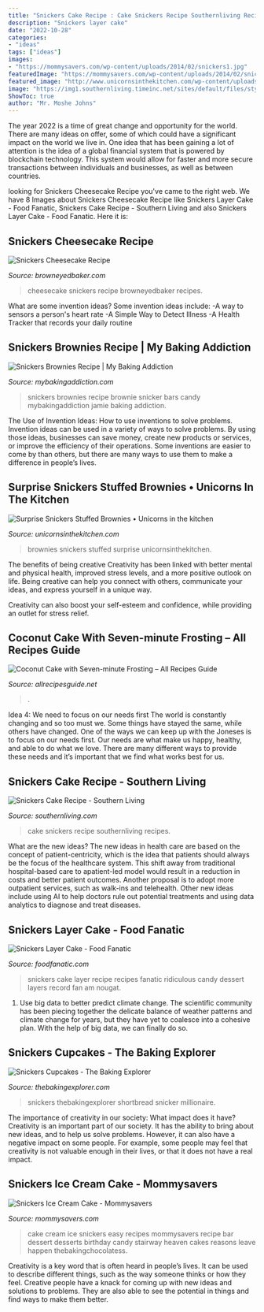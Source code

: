 ```yaml
---
title: "Snickers Cake Recipe : Cake Snickers Recipe Southernliving Recipes"
description: "Snickers layer cake"
date: "2022-10-28"
categories:
- "ideas"
tags: ["ideas"]
images:
- "https://mommysavers.com/wp-content/uploads/2014/02/snickers1.jpg"
featuredImage: "https://mommysavers.com/wp-content/uploads/2014/02/snickers1.jpg"
featured_image: "http://www.unicornsinthekitchen.com/wp-content/uploads/2016/05/Surprise-Snickers-Stuffed-Brownies-1-600px.jpg"
image: "https://img1.southernliving.timeinc.net/sites/default/files/styles/story_card_hero/public/image/2016/10/main/snickers-cake.jpg?itok=jTDU13NC"
ShowToc: true
author: "Mr. Moshe Johns"
---
```



The year 2022 is a time of great change and opportunity for the world. There are many ideas on offer, some of which could have a significant impact on the world we live in. One idea that has been gaining a lot of attention is the idea of a global financial system that is powered by blockchain technology. This system would allow for faster and more secure transactions between individuals and businesses, as well as between countries.

	

		
looking for Snickers Cheesecake Recipe you've came to the right web. We have 8 Images about Snickers Cheesecake Recipe like Snickers Layer Cake - Food Fanatic, Snickers Cake Recipe - Southern Living and also Snickers Layer Cake - Food Fanatic. Here it is:
		
    
## Snickers Cheesecake Recipe

<img loading=lazy src="https://www.browneyedbaker.com/wp-content/uploads/2014/04/snickers-cheesecake-2-600.jpg" onerror="this.onerror=null;this.src='https://tse3.mm.bing.net/th?id=OIP.4NdgYJV4VezIzLQIdhp2YQHaLH&amp;pid=15.1';" alt="Snickers Cheesecake Recipe">

_Source: browneyedbaker.com_

>cheesecake snickers recipe browneyedbaker recipes. 

	

What are some invention ideas?
Some invention ideas include:
-A way to sensors a person's heart rate 
-A Simple Way to Detect Illness 
-A Health Tracker that records your daily routine

    
## Snickers Brownies Recipe | My Baking Addiction

<img loading=lazy src="https://www.mybakingaddiction.com/wp-content/uploads/images/Snickers-Brownies-2.jpg" onerror="this.onerror=null;this.src='https://tse3.mm.bing.net/th?id=OIP.K7WJnaaqkaXLDA1cSBnsHwAAAA&amp;pid=15.1';" alt="Snickers Brownies Recipe | My Baking Addiction">

_Source: mybakingaddiction.com_

>snickers brownies recipe brownie snicker bars candy mybakingaddiction jamie baking addiction. 

	

The Use of Invention Ideas: How to use inventions to solve problems.
Invention ideas can be used in a variety of ways to solve problems. By using those ideas, businesses can save money, create new products or services, or improve the efficiency of their operations. Some inventions are easier to come by than others, but there are many ways to use them to make a difference in people’s lives.

    
## Surprise Snickers Stuffed Brownies • Unicorns In The Kitchen

<img loading=lazy src="http://www.unicornsinthekitchen.com/wp-content/uploads/2016/05/Surprise-Snickers-Stuffed-Brownies-1-600px.jpg" onerror="this.onerror=null;this.src='https://tse1.mm.bing.net/th?id=OIP.kHhF_YBGhHV2Emif70bR-wHaLH&amp;pid=15.1';" alt="Surprise Snickers Stuffed Brownies • Unicorns in the kitchen">

_Source: unicornsinthekitchen.com_

>brownies snickers stuffed surprise unicornsinthekitchen. 

	

The benefits of being creative
Creativity has been linked with better mental and physical health, improved stress levels, and a more positive outlook on life.
Being creative can help you connect with others, communicate your ideas, and express yourself in a unique way.

Creativity can also boost your self-esteem and confidence, while providing an outlet for stress relief.

    
## Coconut Cake With Seven-minute Frosting – All Recipes Guide

<img loading=lazy src="https://allrecipesguide.net/wp-content/uploads/2020/04/45575.png" onerror="this.onerror=null;this.src='https://tse2.mm.bing.net/th?id=OIP.cOqbmXFjvJYv4S6qogWpJQHaHQ&amp;pid=15.1';" alt="Coconut Cake with Seven-minute Frosting – All Recipes Guide">

_Source: allrecipesguide.net_

>. 

	

Idea 4: We need to focus on our needs first
The world is constantly changing and so too must we. Some things have stayed the same, while others have changed. One of the ways we can keep up with the Joneses is to focus on our needs first. Our needs are what make us happy, healthy, and able to do what we love. There are many different ways to provide these needs and it’s important that we find what works best for us.

    
## Snickers Cake Recipe - Southern Living

<img loading=lazy src="https://img1.southernliving.timeinc.net/sites/default/files/styles/story_card_hero/public/image/2016/10/main/snickers-cake.jpg?itok=jTDU13NC" onerror="this.onerror=null;this.src='https://tse4.mm.bing.net/th?id=OIP.N1kdtiXYIp84bpt3MWqWkwHaEK&amp;pid=15.1';" alt="Snickers Cake Recipe - Southern Living">

_Source: southernliving.com_

>cake snickers recipe southernliving recipes. 

	

What are the new ideas?
The new ideas in health care are based on the concept of patient-centricity, which is the idea that patients should always be the focus of the healthcare system. This shift away from traditional hospital-based care to apatient-led model would result in a reduction in costs and better patient outcomes. Another proposal is to adopt more outpatient services, such as walk-ins and telehealth. Other new ideas include using AI to help doctors rule out potential treatments and using data analytics to diagnose and treat diseases.

    
## Snickers Layer Cake - Food Fanatic

<img loading=lazy src="https://food-fanatic-res.cloudinary.com/iu/s--kGWygo20--/t_full/cs_srgb,f_auto,fl_strip_profile.lossy,q_auto:420/v1447007019/snickers-layer-cake-picture.jpg" onerror="this.onerror=null;this.src='https://tse3.mm.bing.net/th?id=OIP.aSOpwoYPvlTEoNlT068OdwHaLH&amp;pid=15.1';" alt="Snickers Layer Cake - Food Fanatic">

_Source: foodfanatic.com_

>snickers cake layer recipe recipes fanatic ridiculous candy dessert layers record fan am nougat. 

	

1. Use big data to better predict climate change. The scientific community has been piecing together the delicate balance of weather patterns and climate change for years, but they have yet to coalesce into a cohesive plan. With the help of big data, we can finally do so. 

    
## Snickers Cupcakes - The Baking Explorer

<img loading=lazy src="https://thebakingexplorer.com/wp-content/uploads/2018/04/IMG_6116-Copy.jpg" onerror="this.onerror=null;this.src='https://tse4.mm.bing.net/th?id=OIP.JIheJANsiyjlcdiH30TryAHaJI&amp;pid=15.1';" alt="Snickers Cupcakes - The Baking Explorer">

_Source: thebakingexplorer.com_

>snickers thebakingexplorer shortbread snicker millionaire. 

	

The importance of creativity in our society: What impact does it have?
Creativity is an important part of our society. It has the ability to bring about new ideas, and to help us solve problems. However, it can also have a negative impact on some people. For example, some people may feel that creativity is not valuable enough in their lives, or that it does not have a real impact.

    
## Snickers Ice Cream Cake - Mommysavers

<img loading=lazy src="https://mommysavers.com/wp-content/uploads/2014/02/snickers1.jpg" onerror="this.onerror=null;this.src='https://tse3.mm.bing.net/th?id=OIP.tRy3vNykG0IvA0GC-CJZrAHaKZ&amp;pid=15.1';" alt="Snickers Ice Cream Cake - Mommysavers">

_Source: mommysavers.com_

>cake cream ice snickers easy recipes mommysavers recipe bar dessert desserts birthday candy stairway heaven cakes reasons leave happen thebakingchocolatess. 

	

Creativity is a key word that is often heard in people’s lives. It can be used to describe different things, such as the way someone thinks or how they feel. Creative people have a knack for coming up with new ideas and solutions to problems. They are also able to see the potential in things and find ways to make them better.

